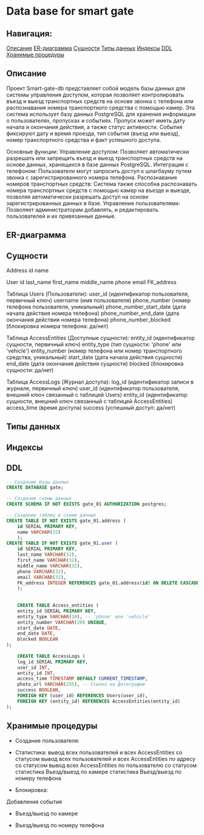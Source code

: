 # Data base for smart gate

## Навигация:
[Описание](#title1)
[ER-диаграмма](#title2)
[Сущности](#title3)
[Типы данных](#title4)
[Индексы](#title5)
[DDL](#title6)
[Хранимые процедуры](#title7)


## <a id="title1">Описание</a>
Проект Smart-gate-db представляет собой модель базы данных для системы управления доступом, которая позволяет контролировать въезд и выезд транспортных средств на основе звонка с телефона или распознавания номера транспортного средства с помощью камер. Эта система использует базу данных PostgreSQL для хранения информации о пользователях, пропусках и событиях.
Пропуск может иметь дату начала и окончания действия, а также статус активности. События фиксируют дату и время проезда, тип события (въезд или выезд), номер транспортного средства и факт успешного доступа.

Основные функции:
Управление доступом: Позволяет автоматически разрешать или запрещать въезд и выезд транспортных средств на основе данных, хранящихся в базе данных PostgreSQL.
Интеграция с телефоном: Пользователи могут запросить доступ к шлагбауму путем звонка с зарегистрированного номера телефона.
Распознавание номеров транспортных средств: Система также способна распознавать номера транспортных средств с помощью камер на въезде и выезде, позволяя автоматически разрешать доступ на основе зарегистрированных данных в базе.
Управление пользователями: Позволяет администраторам добавлять, и редактировать пользователей и их привязанные данные.

## <a id="title2">ER-диаграмма</a>

## <a id="title3">Сущности</a>
Address
id
name

User
id
last_name
first_name
middle_name
phone
email
FK_address

Таблица Users (Пользователи):
user_id (идентификатор пользователя, первичный ключ)
username (имя пользователя)
phone_number (номер телефона пользователя, уникальный)
phone_number_start_date (дата начала действия номера телефона)
phone_number_end_date (дата окончания действия номера телефона)
phone_number_blocked (блокировка номера телефона: да/нет)

Таблица AccessEntities (Доступные сущности):
entity_id (идентификатор сущности, первичный ключ)
entity_type (тип сущности: 'phone' или 'vehicle')
entity_number (номер телефона или номер транспортного средства, уникальный)
start_date (дата начала действия сущности)
end_date (дата окончания действия сущности)
blocked (блокировка сущности: да/нет)

Таблица AccessLogs (Журнал доступа):
log_id (идентификатор записи в журнале, первичный ключ)
user_id (идентификатор пользователя, внешний ключ связанный с таблицей Users)
entity_id (идентификатор сущности, внешний ключ связанный с таблицей AccessEntities)
access_time (время доступа)
success (успешный доступ: да/нет)

## <a id="title4">Типы данных</a>

## <a id="title5">Индексы</a>

## <a id="title6">DDL</a>
```sql
-- Создание базы данных
CREATE DATABASE gate;

-- Создание схемы данных
CREATE SCHEMA IF NOT EXISTS gate_01 AUTHORIZATION postgres;

-- Создание таблиц в схеме данных
CREATE TABLE IF NOT EXISTS gate_01.address (
	id SERIAL PRIMARY KEY,
	name VARCHAR(32)
	);
CREATE TABLE IF NOT EXISTS gate_01.user (
	id SERIAL PRIMARY KEY,
	last_name VARCHAR(32),
	first_name VARCHAR(32),
	middle_name VARCHAR(32),
	phone VARCHAR(32),
	email VARCHAR(32),
	FK_address INTEGER REFERENCES gate_01.address(id) ON DELETE CASCADE
	);
	
	
	CREATE TABLE Access_entities (
    entity_id SERIAL PRIMARY KEY,
    entity_type VARCHAR(10), -- 'phone' или 'vehicle'
    entity_number VARCHAR(20) UNIQUE,
    start_date DATE,
    end_date DATE,
    blocked BOOLEAN
);
	
	CREATE TABLE AccessLogs (
    log_id SERIAL PRIMARY KEY,
    user_id INT,
    entity_id INT,
    access_time TIMESTAMP DEFAULT CURRENT_TIMESTAMP,
    photo_url VARCHAR(255), -- Ссылка на фотографию
    success BOOLEAN,
    FOREIGN KEY (user_id) REFERENCES Users(user_id),
    FOREIGN KEY (entity_id) REFERENCES AccessEntities(entity_id)
);
```
## <a id="title7">Хранимые процедуры</a>
- Создание пользователя:

- Статистика:
вывод всех пользователей и всех AccessEntities со статусом
вывод всех пользователей и всех AccessEntities по адресу со статусом
вывод всех AccessEntities по пользователю со статусом
статистика Въезд/выезд по камере
статистика Въезд/выезд  по номеру телефона

- Блокировка:

Добавления события
- Въезд/выезд по камере

- Въезд/выезд по номеру телефона


